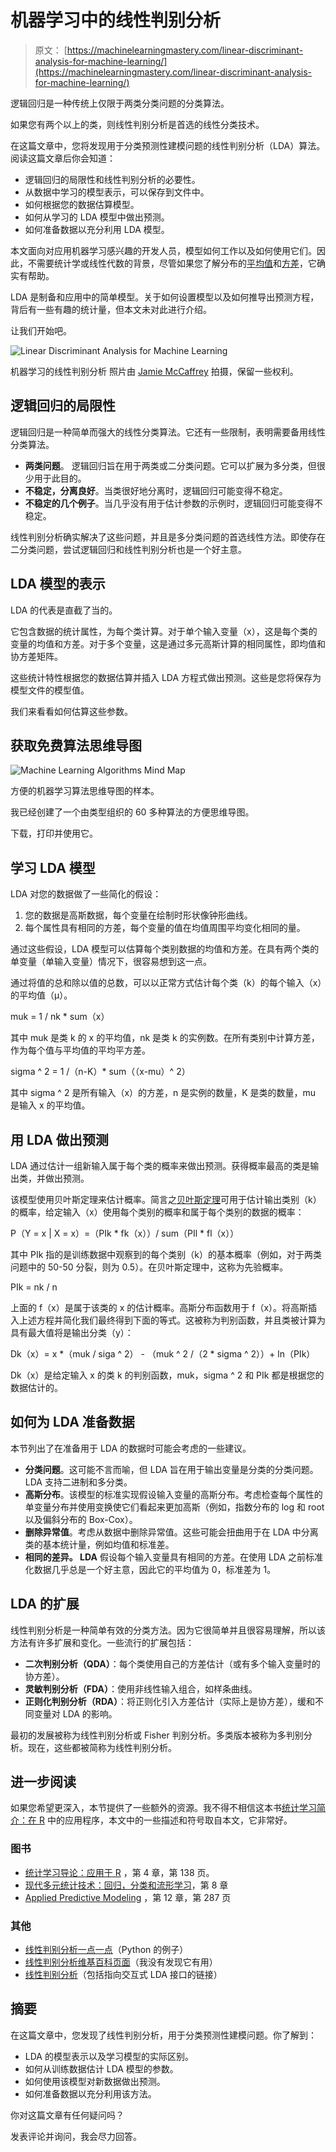 # 机器学习中的线性判别分析

> 原文： [https://machinelearningmastery.com/linear-discriminant-analysis-for-machine-learning/](https://machinelearningmastery.com/linear-discriminant-analysis-for-machine-learning/)

逻辑回归是一种传统上仅限于两类分类问题的分类算法。

如果您有两个以上的类，则线性判别分析是首选的线性分类技术。

在这篇文章中，您将发现用于分类预测性建模问题的线性判别分析（LDA）算法。阅读这篇文章后你会知道：

*   逻辑回归的局限性和线性判别分析的必要性。
*   从数据中学习的模型表示，可以保存到文件中。
*   如何根据您的数据估算模型。
*   如何从学习的 LDA 模型中做出预测。
*   如何准备数据以充分利用 LDA 模型。

本文面向对应用机器学习感兴趣的开发人员，模型如何工作以及如何使用它们。因此，不需要统计学或线性代数的背景，尽管如果您了解分布的[平均值](https://en.wikipedia.org/wiki/Mean)和[方差](https://en.wikipedia.org/wiki/Variance)，它确实有帮助。

LDA 是制备和应用中的简单模型。关于如何设置模型以及如何推导出预测方程，背后有一些有趣的统计量，但本文未对此进行介绍。

让我们开始吧。

![Linear Discriminant Analysis for Machine Learning](img/22b3c2c5fa8914da52405573a5198cc6.jpg)

机器学习的线性判别分析
照片由 [Jamie McCaffrey](https://www.flickr.com/photos/15609463@N03/14898932531) 拍摄，保留一些权利。

## 逻辑回归的局限性

逻辑回归是一种简单而强大的线性分类算法。它还有一些限制，表明需要备用线性分类算法。

*   **两类问题**。 逻辑回归旨在用于两类或二分类问题。它可以扩展为多分类，但很少用于此目的。
*   **不稳定，分离良好**。当类很好地分离时，逻辑回归可能变得不稳定。
*   **不稳定的几个例子**。当几乎没有用于估计参数的示例时，逻辑回归可能变得不稳定。

线性判别分析确实解决了这些问题，并且是多分类问题的首选线性方法。即使存在二分类问题，尝试逻辑回归和线性判别分析也是一个好主意。

## LDA 模型的表示

LDA 的代表是直截了当的。

它包含数据的统计属性，为每个类计算。对于单个输入变量（x），这是每个类的变量的均值和方差。对于多个变量，这是通过多元高斯计算的相同属性，即均值和协方差矩阵。

这些统计特性根据您的数据估算并插入 LDA 方程式做出预测。这些是您将保存为模型文件的模型值。

我们来看看如何估算这些参数。

## 获取免费算法思维导图

![Machine Learning Algorithms Mind Map](img/2ce1275c2a1cac30a9f4eea6edd42d61.jpg)

方便的机器学习算法思维导图的样本。

我已经创建了一个由类型组织的 60 多种算法的方便思维导图。

下载，打印并使用它。

## 学习 LDA 模型

LDA 对您的数据做了一些简化的假设：

1.  您的数据是高斯数据，每个变量在绘制时形状像钟形曲线。
2.  每个属性具有相同的方差，每个变量的值在均值周围平均变化相同的量。

通过这些假设，LDA 模型可以估算每个类别数据的均值和方差。在具有两个类的单变量（单输入变量）情况下，很容易想到这一点。

通过将值的总和除以值的总数，可以以正常方式估计每个类（k）的每个输入（x）的平均值（μ）。

muk = 1 / nk * sum（x）

其中 muk 是类 k 的 x 的平均值，nk 是类 k 的实例数。在所有类别中计算方差，作为每个值与平均值的平均平方差。

sigma ^ 2 = 1 /（n-K）* sum（（x-mu）^ 2）

其中 sigma ^ 2 是所有输入（x）的方差，n 是实例的数量，K 是类的数量，mu 是输入 x 的平均值。

## 用 LDA 做出预测

LDA 通过估计一组新输入属于每个类的概率来做出预测。获得概率最高的类是输出类，并做出预测。

该模型使用贝叶斯定理来估计概率。简言之[贝叶斯定理](https://en.wikipedia.org/wiki/Bayes%27_theorem)可用于估计输出类别（k）的概率，给定输入（x）使用每个类别的概率和属于每个类别的数据的概率：

P（Y = x | X = x）=（PIk * fk（x））/ sum（PIl * fl（x））

其中 PIk 指的是训练数据中观察到的每个类别（k）的基本概率（例如，对于两类问题中的 50-50 分裂，则为 0.5）。在贝叶斯定理中，这称为先验概率。

PIk = nk / n

上面的 f（x）是属于该类的 x 的估计概率。高斯分布函数用于 f（x）。将高斯插入上述方程并简化我们最终得到下面的等式。这被称为判别函数，并且类被计算为具有最大值将是输出分类（y）：

Dk（x）= x *（muk / siga ^ 2） - （muk ^ 2 /（2 * sigma ^ 2））+ ln（PIk）

Dk（x）是给定输入 x 的类 k 的判别函数，muk，sigma ^ 2 和 PIk 都是根据您的数据估计的。

## 如何为 LDA 准备数据

本节列出了在准备用于 LDA 的数据时可能会考虑的一些建议。

*   **分类问题**。这可能不言而喻，但 LDA 旨在用于输出变量是分类的分类问题。 LDA 支持二进制和多分类。
*   **高斯分布**。该模型的标准实现假设输入变量的高斯分布。考虑检查每个属性的单变量分布并使用变换使它们看起来更加高斯（例如，指数分布的 log 和 root 以及偏斜分布的 Box-Cox）。
*   **删除异常值**。考虑从数据中删除异常值。这些可能会扭曲用于在 LDA 中分离类的基本统计量，例如均值和标准差。
*   **相同的差异。 LDA** 假设每个输入变量具有相同的方差。在使用 LDA 之前标准化数据几乎总是一个好主意，因此它的平均值为 0，标准差为 1。

## LDA 的扩展

线性判别分析是一种简单有效的分类方法。因为它很简单并且很容易理解，所以该方法有许多扩展和变化。一些流行的扩展包括：

*   **二次判别分析（QDA）**：每个类使用自己的方差估计（或有多个输入变量时的协方差）。
*   **灵敏判别分析（FDA）**：使用非线性输入组合，如样条曲线。
*   **正则化判别分析（RDA）**：将正则化引入方差估计（实际上是协方差），缓和不同变量对 LDA 的影响。

最初的发展被称为线性判别分析或 Fisher 判别分析。多类版本被称为多判别分析。现在，这些都被简称为线性判别分析。

## 进一步阅读

如果您希望更深入，本节提供了一些额外的资源。我不得不相信这本书[统计学习简介：在 R](http://www.amazon.com/dp/1461471370?tag=inspiredalgor-20) 中的应用程序，本文中的一些描述和符号取自本文，它非常好。

### 图书

*   [统计学习导论：应用于 R](http://www.amazon.com/dp/1461471370?tag=inspiredalgor-20) ，第 4 章，第 138 页。
*   [现代多元统计技术：回归，分类和流形学习](http://www.amazon.com/dp/0387781889?tag=inspiredalgor-20)，第 8 章
*   [Applied Predictive Modeling](http://www.amazon.com/dp/1461468485?tag=inspiredalgor-20) ，第 12 章，第 287 页

### 其他

*   [线性判别分析一点一点](http://sebastianraschka.com/Articles/2014_python_lda.html)（Python 的例子）
*   [线性判别分析维基百科页面](https://en.wikipedia.org/wiki/Linear_discriminant_analysis)（我没有发现它有用）
*   [线性判别分析](http://www.saedsayad.com/lda.htm)（包括指向交互式 LDA 接口的链接）

## 摘要

在这篇文章中，您发现了线性判别分析，用于分类预测性建模问题。你了解到：

*   LDA 的模型表示以及学习模型的实际区别。
*   如何从训练数据估计 LDA 模型的参数。
*   如何使用该模型对新数据做出预测。
*   如何准备数据以充分利用该方法。

你对这篇文章有任何疑问吗？

发表评论并询问，我会尽力回答。